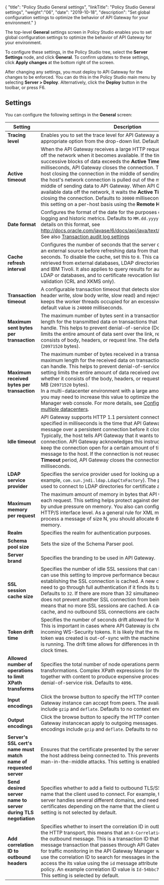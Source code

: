 {
"title": "Policy Studio General settings",
"linkTitle": "Policy Studio General settings",
"weight":"06",
"date": "2019-10-18",
"description": "Set global configuration settings to optimize the behavior of API Gateway for your environment."
}

The top-level **General** settings screen in Policy Studio enables you to set global configuration settings to optimize the behavior of API Gateway for your environment.

To configure these settings, in the Policy Studio tree, select the **Server Settings** node, and click **General**. To confirm updates to these settings, click **Apply changes** at the bottom right of the screen.

After changing any settings, you must deploy to API Gateway for the changes to be enforced. You can do this in the Policy Studio main menu by selecting **Server > Deploy**. Alternatively, click the **Deploy** button in the toolbar, or press F6.

## Settings

You can configure the following settings in the **General**
screen:

| Setting                                                          | Description  |
|------------------------------------------------------------------|--------------|
| **Tracing level**                                                | Enables you to set the trace level for API Gateway at runtime. Select the appropriate option from the drop-down list. Defaults to `INFO`.      |
| **Active timeout**                                               | When the API Gateway receives a large HTTP request, it reads the request off the network when it becomes available. If the time between reading successive blocks of data exceeds the **Active Timeout** specified in milliseconds, API Gateway closes the connection. This guards against a host closing the connection in the middle of sending data. For example, if the host's network connection is pulled out of the machine while in the middle of sending data to API Gateway. When API Gateway has read all the available data off the network, it waits the **Active Timeout** period before closing the connection. Defaults to `30000` milliseconds. You can configure this setting on a per-host basis using the **Remote Hosts** interface.                                                                                                                  |
| **Date format**                                                  | Configures the format of the date for the purposes of transaction audit logging and historic metrics. Defaults to `MM.dd.yyyy HH:mm:ss,SSS`. For more details on this format, see <http://docs.oracle.com/javase/6/docs/api/java/text/SimpleDateFormat.html>.  See also [Transaction audit log settings](/docs/apigtw_ref/log_global_settings/)  |
| **Cache refresh interval**                                       | Configures the number of seconds that the server caches data loaded from an external source before refreshing data from that source. Defaults to `5` seconds. To disable the cache, set this to `0`. This cache applies to attributes retrieved from external databases, LDAP directories, internal user stores, and IBM Tivoli. It also applies to query results for authentication against LDAP or databases, and to certificate revocation lists for certificate validation (CRL and XKMS only). |
| **Transaction timeout**                                          | A configurable transaction timeout that detects slow HTTP attacks (slow header write, slow body write, slow read) and rejects any transaction that keeps the worker threads occupied for an excessive amount of time. The default value is `240000` milliseconds.                                                                                                                                                                                                                                   |
| **Maximum sent bytes per transaction**                           | The maximum number of bytes sent in a transaction. This is the maximum length for the transmitted data on transactions that API Gateway can handle. This helps to prevent denial-of-service (DoS) attacks. This setting limits the entire amount of data sent over the link, regardless of whether it consists of body, headers, or request line. The default value is `20` MB (`20971520` bytes).                                                                                                  |
| **Maximum received bytes per transaction**                       | The maximum number of bytes received in a transaction. This is the maximum length for the received data on transactions that API Gateway can handle. This helps to prevent denial-of-service (DoS) attacks. This setting limits the entire amount of data received over the link, regardless of whether it consists of the body, headers, or request. The default value is `20` MB (`20971520` bytes). <br>In a multi-datacenter environment with a large amount of APIs and data, you may need to increase this value to optimize the performance of the API Manager web console. For more details, see [Configure API Management in multiple datacenters](/docs/apimgmt_multi_dc/).    |
| **Idle timeout**                                                 | API Gateway supports HTTP 1.1 persistent connections. The **Idle Timeout** specified in milliseconds is the time that API Gateway waits after sending a message over a persistent connection before it closes the connection. Typically, the host tells API Gateway that it wants to use a persistent connection. API Gateway acknowledges this instruction and decides to keep the connection open for a certain amount of time after sending the message to the host. If the connection is not reused within the **Idle Timeout** period, API Gateway closes the connection. Defaults to `15000` milliseconds. |
| **LDAP service provider**                                        | Specifies the service provider used for looking up an LDAP server (for example, `com.sun.jndi.ldap.LdapCtxFactory`). The provider is typically used to connect to LDAP directories for certificate and attribute retrieval.       |
| **Maximum memory per request**                                   | The maximum amount of memory in bytes that API Gateway can allocate to each request. This setting helps protect against denial of service caused by undue pressure on memory. You also can configure this setting at the HTTP/S interface level. As a general rule for XML messages, if you need to process a message of size N, you should allocate 6–7 times N amount of memory.   |
| **Realm**                                                        | Specifies the realm for authentication purposes.    |
| **Schema pool size**                                             | Sets the size of the Schema Parser pool.  |
| **Server brand**                                                 | Specifies the branding to be used in API Gateway.  |
| **SSL session cache size**                                       | Specifies the number of idle SSL sessions that can be kept in memory. You can use this setting to improve performance because the slowest part of establishing the SSL connection is cached. A new connection does not need to go through full authentication if it finds its target in the cache. Defaults to `32`. If there are more than 32 simultaneous SSL sessions, this does not prevent another SSL connection from being established, but means that no more SSL sessions are cached. A cache size of `0` means no cache, and no outbound SSL connections are cached.   |
| **Token drift time**                                             | Specifies the number of seconds drift allowed for WS-Security tokens. This is important in cases where API Gateway is checking the date on incoming WS-Security tokens. It is likely that the machine on which the token was created is out-of-sync with the machine on which API Gateway is running. The drift time allows for differences in the respective machine clock times.                                                                                                                  |
| **Allowed number of operations to limit XPath transforms**       | Specifies the total number of node operations permitted in XPath transformations. Complex XPath expressions (or those constructed together with content to produce expensive processing) might lead to a denial-of-service risk. Defaults to `4096`.    |
| **Input encodings**                                              | Click the browse button to specify the HTTP content encodings that API Gateway instance can accept from peers. The available content encodings include `gzip` and `deflate`. Defaults to no context encodings. |
| **Output encodings**                                             | Click the browse button to specify the HTTP content encodings that API Gateway instancecan apply to outgoing messages. The available content encodings include `gzip` and `deflate`. Defaults to no context encodings. |
| **Server's SSL cert's name must match name of requested server** | Ensures that the certificate presented by the server matches the name of the host address being connected to. This prevents host spoofing and man-in-the-middle attacks. This setting is enabled by default.     |
| **Send desired server name to server during TLS negotiation**    | Specifies whether to add a field to outbound TLS/SSL calls that shows the name that the client used to connect. For example, this can be useful if the server handles several different domains, and needs to present different certificates depending on the name that the client used to connect. This setting is not selected by default.                                                                                                                                                        |
| **Add correlation ID to outbound headers**                       | Specifies whether to insert the correlation ID in outbound messages. For the HTTP transport, this means that an `X-CorrelationID` header is added to the outbound message. This is a transaction ID that is tagged to each message transaction that passes through API Gateway, and which is used for traffic monitoring in the API Gateway Manager web console. You can use the correlation ID to search for messages in the console. You can also access the its value using the `id` message attribute in an API Gateway policy. An example correlation ID value is `Id-54bbc74f515d52d71a4c0000`. This setting is selected by default.  |
